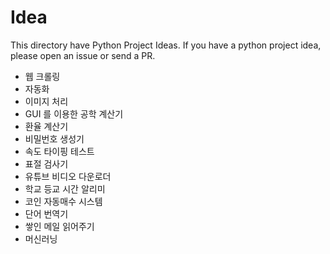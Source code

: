 # Idea

This directory have Python Project Ideas. If you have a python project idea, please open an issue or send a PR.

- 웹 크롤링
- 자동화
- 이미지 처리
- GUI 를 이용한 공학 계산기
- 환율 계산기
- 비밀번호 생성기
- 속도 타이핑 테스트
- 표절 검사기
- 유튜브 비디오 다운로더
- 학교 등교 시간 알리미
- 코인 자동매수 시스템
- 단어 번역기
- 쌓인 메일 읽어주기
- 머신러닝
